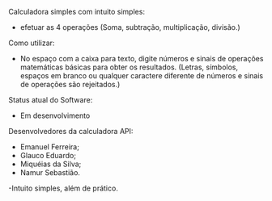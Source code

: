 Calculadora simples com intuito simples: 
- efetuar as 4 operações (Soma, subtração, multiplicação, divisão.)

Como utilizar: 
- No espaço com a caixa para texto, digite números e sinais de operações matemáticas básicas para obter os resultados. (Letras, símbolos, espaços em branco ou qualquer caractere diferente de números e sinais de operações são rejeitados.)

Status atual do Software: 
- Em desenvolvimento

Desenvolvedores da calculadora API: 
- Emanuel Ferreira;
- Glauco Eduardo;
- Miquéias da Silva;
- Namur Sebastião.

-Intuito simples, além de prático.